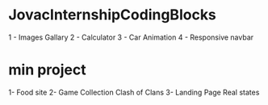 # JovacInternshipCodingBlocks
1 - Images Gallary
2 -  Calculator
3 - Car Animation
4 - Responsive navbar 
# min project
1- Food site
2- Game Collection Clash of Clans
3- Landing Page Real states
